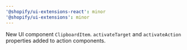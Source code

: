 ```yaml
---
'@shopify/ui-extensions-react': minor
'@shopify/ui-extensions': minor
---
```


New UI component `ClipboardItem`. `activateTarget` and `activateAction` properties added to action components.
